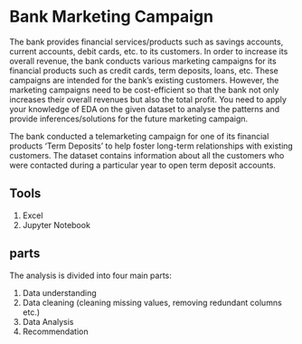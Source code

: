 
# Bank Marketing Campaign

The bank provides financial services/products such as savings accounts, current accounts, debit cards, etc. to its customers. In order to increase its overall revenue, the bank conducts various marketing campaigns for its financial products such as credit cards, term deposits, loans, etc. These campaigns are intended for the bank’s existing customers. However, the marketing campaigns need to be cost-efficient so that the bank not only increases their overall revenues but also the total profit. You need to apply your knowledge of EDA on the given dataset to analyse the patterns and provide inferences/solutions for the future marketing campaign.

The bank conducted a telemarketing campaign for one of its financial products ‘Term Deposits’ to help foster long-term relationships with existing customers. The dataset contains information about all the customers who were contacted during a particular year to open term deposit accounts.



## Tools

1. Excel
2. Jupyter Notebook


## parts

The analysis is divided into four main parts:
1. Data understanding
2. Data cleaning (cleaning missing values, removing redundant columns etc.)
3. Data Analysis
4. Recommendation
